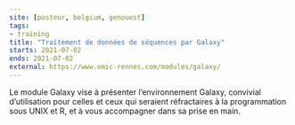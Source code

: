 ```yaml
---
site: [pasteur, belgium, genouest]
tags:
- training
title: "Traitement de données de séquences par Galaxy"
starts: 2021-07-02
ends: 2021-07-02
external: https://www.omic-rennes.com/modules/galaxy/
---
```


Le module Galaxy vise à présenter l’environnement Galaxy, convivial d’utilisation pour celles et ceux qui seraient réfractaires à la programmation sous UNIX et R, et à vous accompagner dans sa prise en main. 
